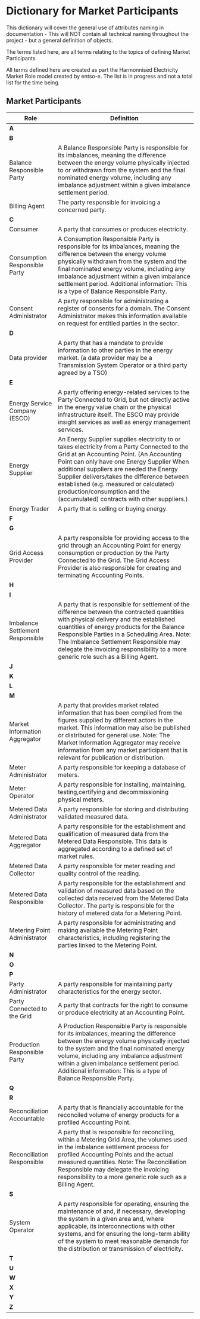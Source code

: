 # **Dictionary for Market Participants**

This dictionary will cover the general use of attributes naming in documentation - This will NOT contain all technical naming throughout the project - but a general definition of objects.

The terms listed here, are all terms relating to the topics of defining Market Participants

All terms defined here are created as part the Harmonnised Electricity Market Role model created by entso-e. The list is in progress and not a total list for the time being.

## **Market Participants**

| Role   | Definition    |
|----------|-------------|
| **A** |   |
| **B** |   |
| Balance Responsible Party | A   Balance   Responsible   Party   is   responsible   for   its imbalances,  meaning  the  difference  between  the  energy volume  physically  injected  to  or  withdrawn  from  the system and the final nominated energy volume, including any   imbalance   adjustment   within   a   given   imbalance settlement period.|
| Billing Agent | The party responsible for invoicing a concerned party.  |
| **C** |   |
| Consumer |A party that consumes or produces electricity. |
| Consumption Responsible Party |  A Consumption Responsible Party is responsible for its imbalances, meaning the difference between the energy volume physically withdrawn from the system and the final nominated energy volume, including any imbalance adjustment within a given imbalance settlement period. Additional information: This is a type of Balance Responsible Party. |
| Consent Administrator | A party responsible for administrating a register of consents for a domain. The Consent Administrator makes this information available on request for entitled parties in the sector.  |
| **D** |   |
| Data provider | A party that has a mandate to provide information to other parties in the energy market. (a data provider may be a Transmission System Operator or a third party agreed by a TSO)  |
| **E** |   |
| Energy Service Company (ESCO) |  A party offering energy-related services to the Party Connected to Grid, but not directly active in the energy value chain or the physical infrastructure itself. The ESCO may provide insight services as well as energy management services. |
| Energy Supplier|  An Energy Supplier supplies electricity to or takes electricity from a Party Connected to the Grid at an Accounting Point. (An Accounting Point can only have one Energy Supplier When additional suppliers are needed the Energy Supplier delivers/takes the difference between established (e.g. measured or calculated) production/consumption and the (accumulated) contracts with other suppliers.)|
| Energy Trader | A party that is selling or buying energy.  |
| **F** |   |
| **G** |   |
| Grid Access Provider |  A party responsible for providing access to the grid through an Accounting Point for energy consumption or production by the Party Connected to the Grid. The Grid Access Provider is also responsible for creating and terminating Accounting Points. |
| **H** |   |
| **I** |   |
| Imbalance Settlement Responsible | A party that is responsible for settlement of the difference between the contracted quantities with physical delivery and the established quantities of energy products for the Balance Responsible Parties in a Scheduling Area. Note: The Imbalance Settlement Responsible may delegate the invoicing responsibility to a more generic role such as a Billing Agent.  |
| **J** |   |
| **K** |   |
| **L** |   |
| **M** |   |
| Market Information Aggregator |  A party that provides market related information that has been compiled from the figures supplied by different actors in the market. This information may also be published or distributed for general use. Note: The Market Information Aggregator may receive information from any market participant that is relevant for publication or distribution. |
| Meter Administrator |  A party responsible for keeping a database of meters. |
| Meter Operator  |  A party responsible for installing, maintaining, testing,certifying and decommissioning physical meters. |
| Metered Data Administrator | A party responsible for storing and distributing validated measured data.  |
| Metered Data Aggregator | A party responsible for the establishment and qualification of measured data from the Metered Data Responsible. This data is aggregated according to a defined set of market rules.  |
| Metered Data Collector | A party responsible for meter reading and quality control of the reading.  |
| Metered Data Responsible |  A party responsible for the establishment and validation of measured data based on the collected data received from the Metered Data Collector. The party is responsible for the history of metered data for a Metering Point. |
| Metering Point Administrator |  A party responsible for administrating and making available the Metering Point characteristics, including registering the parties linked to the Metering Point. |
| **N** |   |
| **O** |   |
| **P** |   |
| Party Administrator | A party responsible for maintaining party characteristics for the energy sector.  |
| Party Connected to the Grid | A party that contracts for the right to consume or produce electricity at an Accounting Point.  |
| Production Responsible Party | A Production Responsible Party is responsible for its imbalances, meaning the difference between the energy volume physically injected to the system and the final nominated energy volume, including any imbalance adjustment within a given imbalance settlement period. Additional information: This is a type of Balance Responsible Party.  |
| **Q** |   |
| **R** |   |
| Reconciliation Accountable | A party that is financially accountable for the reconciled volume of energy products for a profiled Accounting Point.  |
| Reconciliation Responsible | A party that is responsible for reconciling, within a Metering Grid Area, the volumes used in the imbalance settlement process for profiled Accounting Points and the actual measured quantities. Note: The Reconciliation Responsible may delegate the invoicing responsibility to a more generic role such as a Billing Agent.  |
| **S** |   |
| System Operator |  A party responsible for operating, ensuring the maintenance of and, if necessary, developing the system in a given area and, where applicable, its interconnections with other systems, and for ensuring the long-term ability of the system to meet reasonable demands for the distribution or transmission of electricity. |
| **T** |   |
| **U** |   |
| **W** |   |
| **X** |   |
| **Y** |   |
| **Z** |   |